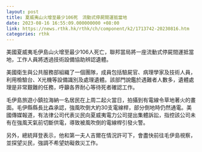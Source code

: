 ```yaml
---
layout: post
title: 夏威夷山火增至最少106死　流動式停屍間運抵當地
date: 2023-08-16 16:55:09.000000000 +08:00
link: https://news.rthk.hk/rthk/ch/component/k2/1713742-20230816.htm
categories: rthk
---
```


美國夏威夷毛伊島山火增至最少106人死亡，聯邦當局將一座流動式停屍間運抵當地，工作人員將透過技術設備協助辨認遺體。

美國衛生與公共服務部組織了一個團隊，成員包括驗屍官、病理學家及技術人員，利用檢驗台、X光機等設備識別及處理遺體。該部門說鑑於遇難者人數多，遺體處理是非常艱難的任務，呼籲各界耐心等待死者確認工作。

毛伊島旅遊小鎮拉海納一名居民在上周二起火當日，拍攝到有電線令草地著火的畫面。毛伊縣縣長比森承認，強風吹倒大約30支電線桿，部分倒地時仍然通電。美國傳媒報道，有法律公司代表災民向夏威夷電力公司提出集體訴訟，指控該公司未有在強風天氣前切斷供電，導致被風吹倒的電線桿引發火警。

另外，總統拜登表示，他和第一夫人吉爾在情況許可下，會盡快前往毛伊島視察，並探望災民，強調不希望妨礙救災工作。
